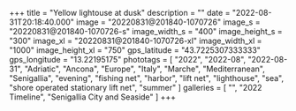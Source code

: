 +++
title = "Yellow lightouse at dusk"
description = ""
date = "2022-08-31T20:18:40.000"
image = "20220831@201840-1070726"
image_s = "20220831@201840-1070726-s"
image_width_s = "400"
image_height_s = "300"
image_xl = "20220831@201840-1070726-xl"
image_width_xl = "1000"
image_height_xl = "750"
gps_latitude = "43.7225307333333"
gps_longitude = "13.22195175"
phototags = [ "2022", "2022-08", "2022-08-31", "Adriatic", "Ancona", "Europe", "Italy", "Marche", "Mediterranean", "Senigallia", "evening", "fishing net", "harbor", "lift net", "lighthouse", "sea", "shore operated stationary lift net", "summer" ]
galleries = [ "", "2022 Timeline", "Senigallia City and Seaside" ]
+++

